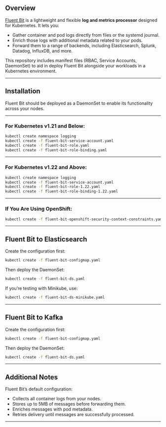 ## Overview

[Fluent Bit](http://fluentbit.io) is a lightweight and flexible **log and metrics processor** designed for Kubernetes. It lets you:

- Gather container and pod logs directly from files or the systemd journal.
- Enrich those logs with additional metadata related to your pods.
- Forward them to a range of backends, including Elasticsearch, Splunk, Datadog, InfluxDB, and more.

This repository includes manifest files (RBAC, Service Accounts, DaemonSet) to aid in deploy Fluent Bit alongside your workloads in a Kubernetes environment.

---

## Installation

Fluent Bit should be deployed as a DaemonSet to enable its functionality across your nodes.

---

### For Kubernetes v1.21 and Below:

```bash
kubectl create namespace logging
kubectl create -f fluent-bit-service-account.yaml
kubectl create -f fluent-bit-role.yaml
kubectl create -f fluent-bit-role-binding.yaml
```

---

### For Kubernetes v1.22 and Above:

```bash
kubectl create namespace logging
kubectl create -f fluent-bit-service-account.yaml
kubectl create -f fluent-bit-role-1.22.yaml
kubectl create -f fluent-bit-role-binding-1.22.yaml
```

---

### If You Are Using OpenShift:

```bash
kubectl create -f fluent-bit-openshift-security-context-constraints.yaml
```

---

## Fluent Bit to Elasticsearch

Create the configuration first:

```bash
kubectl create -f fluent-bit-configmap.yaml
```

Then deploy the DaemonSet:

```bash
kubectl create -f fluent-bit-ds.yaml
```

If you’re testing with Minikube, use:

```bash
kubectl create -f fluent-bit-ds-minikube.yaml
```

---

## Fluent Bit to Kafka

Create the configuration first:

```bash
kubectl create -f fluent-bit-configmap.yaml
```

Then deploy the DaemonSet:

```bash
kubectl create -f fluent-bit-ds.yaml
```

---

## Additional Notes

Fluent Bit’s default configuration:

- Collects all container logs from your nodes.
- Stores up to 5MB of messages before forwarding them.
- Enriches messages with pod metadata.
- Retries delivery until messages are successfully processed.

---
